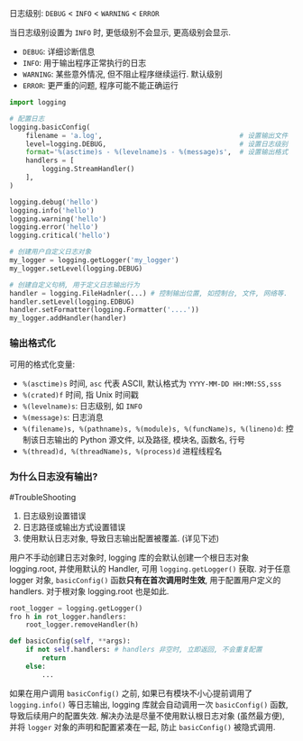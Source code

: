 日志级别: `DEBUG` < `INFO` < `WARNING` < `ERROR` 

当日志级别设置为 `INFO` 时, 更低级别不会显示, 更高级别会显示.
- `DEBUG`: 详细诊断信息
- `INFO`: 用于输出程序正常执行的日志
- `WARNING`: 某些意外情况, 但不阻止程序继续运行. 默认级别
- `ERROR`: 更严重的问题, 程序可能不能正确运行

```python
import logging

# 配置日志
logging.basicConfig(
	filename = 'a.log',                                  # 设置输出文件 
    level=logging.DEBUG,                                 # 设置日志级别
    format='%(asctime)s - %(levelname)s - %(message)s',  # 设置输出格式
    handlers = [
	    logging.StreamHandler()
    ],
)

logging.debug('hello')
logging.info('hello')
logging.warning('hello')
logging.error('hello')
logging.critical('hello')

# 创建用户自定义日志对象
my_logger = logging.getLogger('my_logger')
my_logger.setLevel(logging.DEBUG)

# 创建自定义句柄, 用于定义日志输出行为
handler = logging.FileHadnler(...) # 控制输出位置, 如控制台, 文件, 网络等.
handler.setLevel(logging.EDBUG)
handler.setFormatter(logging.Formatter('....'))
my_logger.addHandler(handler)
```

### 输出格式化

可用的格式化变量:
- `%(asctime)s` 时间, `asc` 代表 ASCII, 默认格式为 `YYYY-MM-DD HH:MM:SS,sss`
- `%(crated)f` 时间, 指 Unix 时间戳
- `%(levelname)s`: 日志级别, 如 `INFO`
- `%(message)s`: 日志消息
- `%(filename)s, %(pathname)s, %(module)s, %(funcName)s, %(lineno)d`: 控制该日志输出的 Python 源文件, 以及路径, 模块名, 函数名, 行号
- `%(thread)d, %(threadName)s, %(process)d` 进程线程名

### 为什么日志没有输出?

#TroubleShooting 

1. 日志级别设置错误
2. 日志路径或输出方式设置错误
3. 使用默认日志对象, 导致日志输出配置被覆盖. (详见下述)

用户不手动创建日志对象时, logging 库的会默认创建一个根日志对象 logging.root, 并使用默认的 Handler, 可用 `logging.getLogger()` 获取. 
对于任意 logger 对象, `basicConfig()` 函数**只有在首次调用时生效**, 用于配置用户定义的 handlers. 对于根对象 logging.root 也是如此.

```python
root_logger = logging.getLogger()
fro h in rot_logger.handlers:
	root_logger.removeHandler(h)

def basicConfig(self, **args):
	if not self.handlers: # handlers 非空时, 立即返回, 不会重复配置
		return
	else:
		...
```

如果在用户调用 `basicConfig()` 之前, 如果已有模块不小心提前调用了 `logging.info()` 等日志输出, logging 库就会自动调用一次 `basicConfig()` 函数, 导致后续用户的配置失效. 解决办法是尽量不使用默认根日志对象 (虽然最方便), 并将 `logger` 对象的声明和配置紧凑在一起, 防止 `basicConfig()` 被隐式调用.